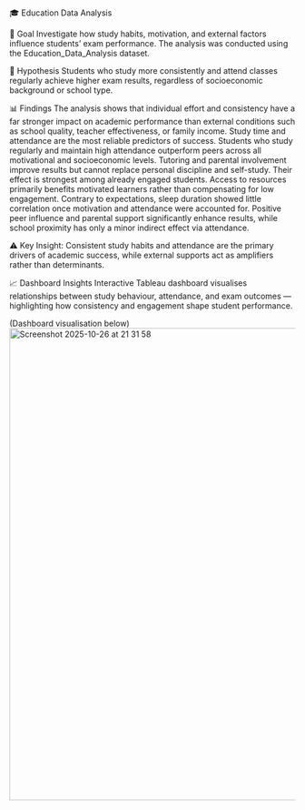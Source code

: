 🎓 Education Data Analysis

🎯 Goal
Investigate how study habits, motivation, and external factors influence students’ exam performance.
The analysis was conducted using the Education_Data_Analysis dataset.

🧠 Hypothesis
Students who study more consistently and attend classes regularly achieve higher exam results, regardless of socioeconomic background or school type.

📊 Findings
The analysis shows that individual effort and consistency have a far stronger impact on academic performance than external conditions such as school quality, teacher effectiveness, or family income.
Study time and attendance are the most reliable predictors of success.
Students who study regularly and maintain high attendance outperform peers across all motivational and socioeconomic levels.
Tutoring and parental involvement improve results but cannot replace personal discipline and self-study. Their effect is strongest among already engaged students.
Access to resources primarily benefits motivated learners rather than compensating for low engagement.
Contrary to expectations, sleep duration showed little correlation once motivation and attendance were accounted for.
Positive peer influence and parental support significantly enhance results, while school proximity has only a minor indirect effect via attendance.

⚠️ Key Insight:
Consistent study habits and attendance are the primary drivers of academic success, while external supports act as amplifiers rather than determinants.

📈 Dashboard Insights
Interactive Tableau dashboard visualises relationships between study behaviour, attendance, and exam outcomes — highlighting how consistency and engagement shape student performance.

(Dashboard visualisation below)
<img width="1432" height="830" alt="Screenshot 2025-10-26 at 21 31 58" src="https://github.com/user-attachments/assets/a1ffb71f-10f2-4fcd-8c92-ea802e6a9b0d" />
